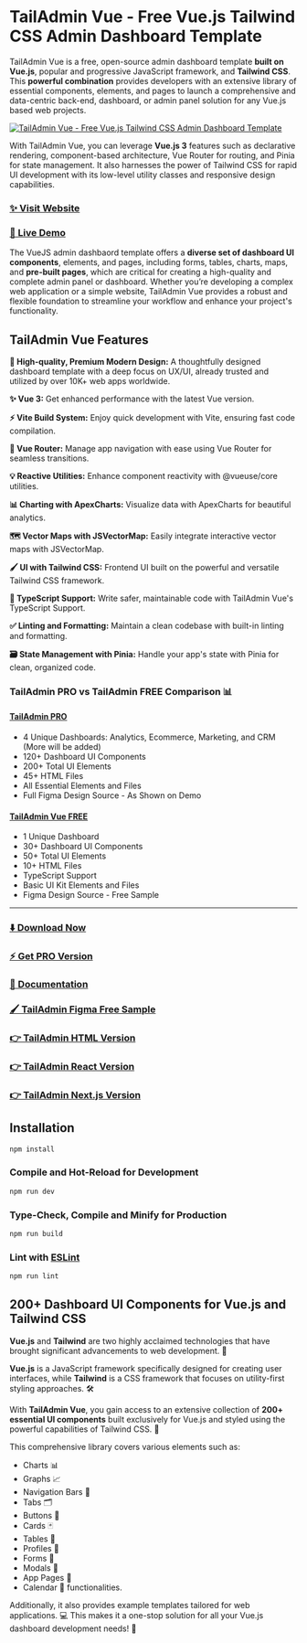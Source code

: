 # TailAdmin Vue - Free Vue.js Tailwind CSS Admin Dashboard Template
TailAdmin Vue is a free, open-source admin dashboard template **built on Vue.js**, popular and progressive JavaScript framework, and **Tailwind CSS**. This **powerful combination** provides developers with an extensive library of essential components, elements, and pages to launch a comprehensive and data-centric back-end, dashboard, or admin panel solution for any Vue.js based web projects.

[![TailAdmin Vue - Free Vue.js Tailwind CSS Admin Dashboard Template](https://ucarecdn.com/3e01b731-d63b-47f0-ba92-7686ecd49f9b/tailadminvue.png)](https://free-vue-demo.tailadmin.com/)

With TailAdmin Vue, you can leverage **Vue.js 3** features such as declarative rendering, component-based architecture, Vue Router for routing, and Pinia for state management. It also harnesses the power of Tailwind CSS for rapid UI development with its low-level utility classes and responsive design capabilities.

### [✨ Visit Website](https://tailadmin.com/)
### [🚀 Live Demo](https://free-vue-demo.tailadmin.com/)

The VueJS admin dashbaord template offers a **diverse set of dashboard UI components**, elements, and pages, including forms, tables, charts, maps, and **pre-built pages**, which are critical for creating a high-quality and complete admin panel or dashboard. Whether you’re developing a complex web application or a simple website, TailAdmin Vue provides a robust and flexible foundation to streamline your workflow and enhance your project's functionality.

## TailAdmin Vue Features

**💎 High-quality, Premium Modern Design:**
A thoughtfully designed dashboard template with a deep focus on UX/UI, already trusted and utilized by over 10K+ web apps worldwide.

**✨ Vue 3:**
Get enhanced performance with the latest Vue version.

**⚡ Vite Build System:**
Enjoy quick development with Vite, ensuring fast code compilation.

**🔀 Vue Router:**
Manage app navigation with ease using Vue Router for seamless transitions.

**💡 Reactive Utilities:**
Enhance component reactivity with @vueuse/core utilities.

**📊 Charting with ApexCharts:**
Visualize data with ApexCharts for beautiful analytics.

**🗺️ Vector Maps with JSVectorMap:**
Easily integrate interactive vector maps with JSVectorMap.

**🖌️ UI with Tailwind CSS:**
Frontend UI built on the powerful and versatile Tailwind CSS framework.

**💫 TypeScript Support:**
Write safer, maintainable code with TailAdmin Vue's TypeScript Support.

**✅ Linting and Formatting:**
Maintain a clean codebase with built-in linting and formatting.

**🗃️ State Management with Pinia:**
Handle your app's state with Pinia for clean, organized code.

### TailAdmin PRO vs TailAdmin FREE Comparison 📊

#### [TailAdmin PRO](https://vue-demo.tailadmin.com/)
- 4 Unique Dashboards: Analytics, Ecommerce, Marketing, and CRM (More will be added)
- 120+ Dashboard UI Components
- 200+ Total UI Elements
- 45+ HTML Files
- All Essential Elements and Files
- Full Figma Design Source - As Shown on Demo

#### [TailAdmin Vue FREE](https://free-vue-demo.tailadmin.com/)
- 1 Unique Dashboard
- 30+ Dashboard UI Components
- 50+ Total UI Elements 
- 10+ HTML Files
- TypeScript Support
- Basic UI Kit Elements and Files
- Figma Design Source - Free Sample
___

### [⬇️ Download Now](https://tailadmin.com/download)

### [⚡ Get PRO Version](https://tailadmin.com/pricing)

### [📄 Documentation](https://tailadmin.com/docs)

### [🖌️ TailAdmin Figma Free Sample](https://www.figma.com/community/file/1214477970819985778)

### [👉 TailAdmin HTML Version](https://github.com/TailAdmin/tailadmin-free-tailwind-dashboard-template)
### [👉 TailAdmin React Version](https://github.com/TailAdmin/free-react-tailwind-admin-dashboard)
### [👉 TailAdmin Next.js Version](https://github.com/TailAdmin/free-nextjs-admin-dashboard)


## Installation

```sh
npm install
```

### Compile and Hot-Reload for Development

```sh
npm run dev
```

### Type-Check, Compile and Minify for Production

```sh
npm run build
```

### Lint with [ESLint](https://eslint.org/)

```sh
npm run lint
```

## 200+ Dashboard UI Components for Vue.js and Tailwind CSS

**Vue.js** and **Tailwind** are two highly acclaimed technologies that have brought significant advancements to web development. 🚀

**Vue.js** is a JavaScript framework specifically designed for creating user interfaces, while **Tailwind** is a CSS framework that focuses on utility-first styling approaches. 🛠️

With **TailAdmin Vue**, you gain access to an extensive collection of **200+ essential UI components** built exclusively for Vue.js and styled using the powerful capabilities of Tailwind CSS. 🎨 

This comprehensive library covers various elements such as:
- Charts 📊
- Graphs 📈
- Navigation Bars 📑
- Tabs 🗂️
- Buttons 🔘
- Cards 🃏
- Tables 📏
- Profiles 👥
- Forms 📝
- Modals 💬
- App Pages 📖
- Calendar 📅 functionalities. 

Additionally, it also provides example templates tailored for web applications. 💻 This makes it a one-stop solution for all your Vue.js dashboard development needs! 🎯
